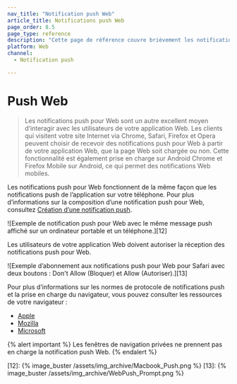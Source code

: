 ```yaml
---
nav_title: "Notification push Web"
article_title: Notifications push Web
page_order: 8.5
page_type: reference
description: "Cette page de référence couvre brièvement les notifications push pour Web et relie les étapes nécessaires à leur création."
platform: Web
channel:
  - Notification push

---
```


# Push Web

> Les notifications push pour Web sont un autre excellent moyen d’interagir avec les utilisateurs de votre application Web. Les clients qui visitent votre site Internet via Chrome, Safari, Firefox et Opera peuvent choisir de recevoir des notifications push pour Web à partir de votre application Web, que la page Web soit chargée ou non. Cette fonctionnalité est également prise en charge sur Android Chrome et Firefox Mobile sur Android, ce qui permet des notifications Web mobiles. 

Les notifications push pour Web fonctionnent de la même façon que les notifications push de l’application sur votre téléphone. Pour plus d’informations sur la composition d’une notification push pour Web, consultez [Création d’une notification push][11].

![Exemple de notification push pour Web avec le même message push affiché sur un ordinateur portable et un téléphone.][12]

Les utilisateurs de votre application Web doivent autoriser la réception des notifications push pour Web. 

![Exemple d’abonnement aux notifications push pour Web pour Safari avec deux boutons : Don't Allow (Bloquer) et Allow (Autoriser).][13]

Pour plus d’informations sur les normes de protocole de notifications push et la prise en charge du navigateur, vous pouvez consulter les ressources de votre navigateur :
- [Apple][3]
- [Mozilla][1]
- [Microsoft][2]

{% alert important %}
Les fenêtres de navigation privées ne prennent pas en charge la notification push Web.
{% endalert %}

[1]: https://developer.mozilla.org/en-us/docs/web/api/push_api#browser_compatibility
[2]: https://developer.microsoft.com/en-us/microsoft-edge/status/pushapi/
[3]: https://developer.apple.com/notifications/safari-push-notifications/
[11]: {{site.baseurl}}/user_guide/message_building_by_channel/push/creating_a_push_message/#creating-a-push-message
[12]: {% image_buster /assets/img_archive/Macbook_Push.png %}
[13]: {% image_buster /assets/img_archive/WebPush_Prompt.png %}
